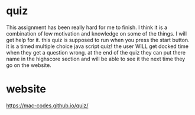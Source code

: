 # quiz
This assignment has been really hard for me to finish. I think it is a combination of low motivation and knowledge on some of the things. I will get help for it.
this quiz is supposed to run when you press the start button. it is a timed multiple choice java script quiz! the user WILL get docked time when they get a question wrong. at the end of the quiz they can put there name in the highscore section and will be able to see it the next time they go on the website. 
# website
https://mac-codes.github.io/quiz/
